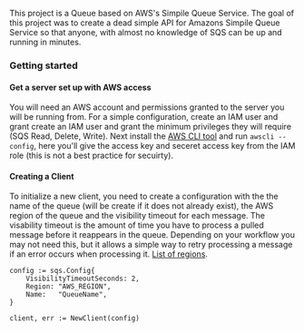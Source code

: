 This project is a Queue based on AWS's Simpile Queue Service. The goal of this project was to create a dead simple API for 
Amazons Simpile Queue Service so that anyone, with almost no knowledge of SQS can be up and running in minutes.

### Getting started
#### Get a server set up with AWS access
You will need an AWS account and permissions granted to the server you will be running from. For a simple configuration, create an IAM user
and grant create an IAM user and grant the minimum privileges they will require (SQS Read, Delete, Write). Next install the [AWS CLI tool](https://docs.aws.amazon.com/cli/latest/userguide/installing.html) 
and run `awscli --config`, here you'll give the access key and seceret access key from the IAM role (this is not a best practice for secuirty).

#### Creating a Client
To initialize a new client, you need to create a configuration with the the name of the queue (will be create if it does not already exist), the AWS region of the queue and the visibility timeout for each message. 
The visability timeout is the amount of time you have to process a pulled message before it reappears in the queue. Depending on your workflow you may not need this, but it allows a
simple way to retry processing a message if an error occurs when processing it. [List of regions](https://docs.aws.amazon.com/general/latest/gr/rande.html#sqs_region).
```golang
config := sqs.Config{
    VisibilityTimeoutSeconds: 2,
    Region: "AWS_REGION",
    Name:   "QueueName",
}

client, err := NewClient(config)
```
